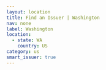 ```yaml
---
layout: location
title: Find an Issuer | Washington
nav: none
label: Washington
location:
  - state: WA
    country: US
category: us
smart_issuer: true
---
```

